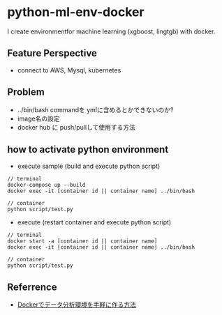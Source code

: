 # python-ml-env-docker

I create environmentfor machine learning (xgboost, lingtgb) with docker. 

## Feature Perspective

- connect to AWS, Mysql, kubernetes

## Problem

- ../bin/bash commandを ymlに含めるとかできないのか?
- image名の設定
- docker hub に push/pullして使用する方法

## how to activate python environment

- execute sample (build and execute python script)

```
// terminal
docker-compose up --build  
docker exec -it [container id || container name] ../bin/bash

// container
python script/test.py
```

- execute (restart container and execute python script)

```
// terminal
docker start -a [container id || container name]
docker exec -it [container id || container name] ../bin/bash

// container
python script/test.py
```

## Referrence

- [Dockerでデータ分析環境を手軽に作る方法](https://amalog.hateblo.jp/entry/data-analysis-docker)
